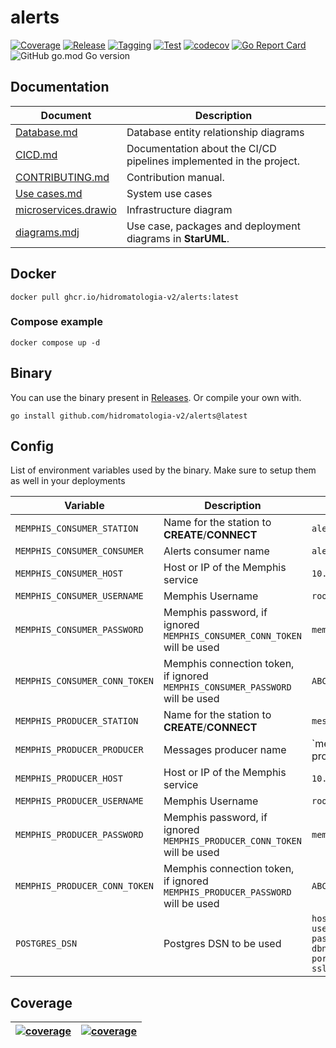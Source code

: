 # alerts

[![Coverage](https://github.com/hidromatologia-v2/alerts/actions/workflows/codecov.yaml/badge.svg)](https://github.com/hidromatologia-v2/alerts/actions/workflows/codecov.yaml)
[![Release](https://github.com/hidromatologia-v2/alerts/actions/workflows/release.yaml/badge.svg)](https://github.com/hidromatologia-v2/alerts/actions/workflows/release.yaml)
[![Tagging](https://github.com/hidromatologia-v2/alerts/actions/workflows/tagging.yaml/badge.svg)](https://github.com/hidromatologia-v2/alerts/actions/workflows/tagging.yaml)
[![Test](https://github.com/hidromatologia-v2/alerts/actions/workflows/testing.yaml/badge.svg)](https://github.com/hidromatologia-v2/alerts/actions/workflows/testing.yaml)
[![codecov](https://codecov.io/gh/hidromatologia-v2/alerts/branch/main/graph/badge.svg?token=KUQFMZ4IR2)](https://codecov.io/gh/hidromatologia-v2/alerts)
[![Go Report Card](https://goreportcard.com/badge/github.com/hidromatologia-v2/alerts)](https://goreportcard.com/report/github.com/hidromatologia-v2/alerts)
![GitHub go.mod Go version](https://img.shields.io/github/go-mod/go-version/hidromatologia-v2/alerts)

## Documentation

| Document                                                     | Description                                                  |
| ------------------------------------------------------------ | ------------------------------------------------------------ |
| [Database.md](https://github.com/hidromatologia-v2/docs/blob/main/Database.md) | Database entity relationship diagrams                        |
| [CICD.md](CICD.md)                                           | Documentation about the CI/CD pipelines implemented in the project. |
| [CONTRIBUTING.md](CONTRIBUTING.md)                           | Contribution manual.                                         |
| [Use cases.md](Use%20cases.md)                               | System use cases                                             |
| [microservices.drawio](microservices.drawio)                 | Infrastructure diagram                                       |
| [diagrams.mdj](diagrams.mdj)                                 | Use case, packages and deployment diagrams in **StarUML**.   |

## Docker

```shell
docker pull ghcr.io/hidromatologia-v2/alerts:latest
```

### Compose example

```shell
docker compose up -d
```

## Binary

You can use the binary present in [Releases](https://github.com/hidromatologia-v2/alerts/releases/latest). Or compile your own with.

```shell
go install github.com/hidromatologia-v2/alerts@latest
```

## Config

List of environment variables used by the binary. Make sure to setup them as well in your deployments

| Variable                      | Description                                                  | Example                                                      |
| ----------------------------- | ------------------------------------------------------------ | ------------------------------------------------------------ |
| `MEMPHIS_CONSUMER_STATION`    | Name for the station to **CREATE**/**CONNECT**               | `alerts`                                                     |
| `MEMPHIS_CONSUMER_CONSUMER`   | Alerts consumer name                                         | `alerts-consumer`                                            |
| `MEMPHIS_CONSUMER_HOST`       | Host or IP of the Memphis service                            | `10.10.10.10`                                                |
| `MEMPHIS_CONSUMER_USERNAME`   | Memphis Username                                             | `root`                                                       |
| `MEMPHIS_CONSUMER_PASSWORD`   | Memphis password, if ignored `MEMPHIS_CONSUMER_CONN_TOKEN` will be used | `memphis`                                                    |
| `MEMPHIS_CONSUMER_CONN_TOKEN` | Memphis connection token, if ignored `MEMPHIS_CONSUMER_PASSWORD` will be used | `ABCD`                                                       |
| `MEMPHIS_PRODUCER_STATION`    | Name for the station to **CREATE**/**CONNECT**               | `messages`                                                   |
| `MEMPHIS_PRODUCER_PRODUCER`   | Messages producer name                                       | `messages-producer                                           |
| `MEMPHIS_PRODUCER_HOST`       | Host or IP of the Memphis service                            | `10.10.10.10`                                                |
| `MEMPHIS_PRODUCER_USERNAME`   | Memphis Username                                             | `root`                                                       |
| `MEMPHIS_PRODUCER_PASSWORD`   | Memphis password, if ignored `MEMPHIS_PRODUCER_CONN_TOKEN` will be used | `memphis`                                                    |
| `MEMPHIS_PRODUCER_CONN_TOKEN` | Memphis connection token, if ignored `MEMPHIS_PRODUCER_PASSWORD` will be used | `ABCD`                                                       |
| `POSTGRES_DSN`                | Postgres DSN to be used                                      | `host=127.0.0.1 user=sulcud password=sulcud dbname=sulcud port=5432 sslmode=disable` |

## Coverage

| [![coverage](https://codecov.io/gh/hidromatologia-v2/alerts/branch/main/graphs/sunburst.svg?token=KUQFMZ4IR2)](https://app.codecov.io/gh/hidromatologia-v2/alerts) | [![coverage](https://codecov.io/gh/hidromatologia-v2/alerts/branch/main/graphs/tree.svg?token=KUQFMZ4IR2)](https://app.codecov.io/gh/hidromatologia-v2/alerts) |
| ------------------------------------------------------------ | ------------------------------------------------------------ |